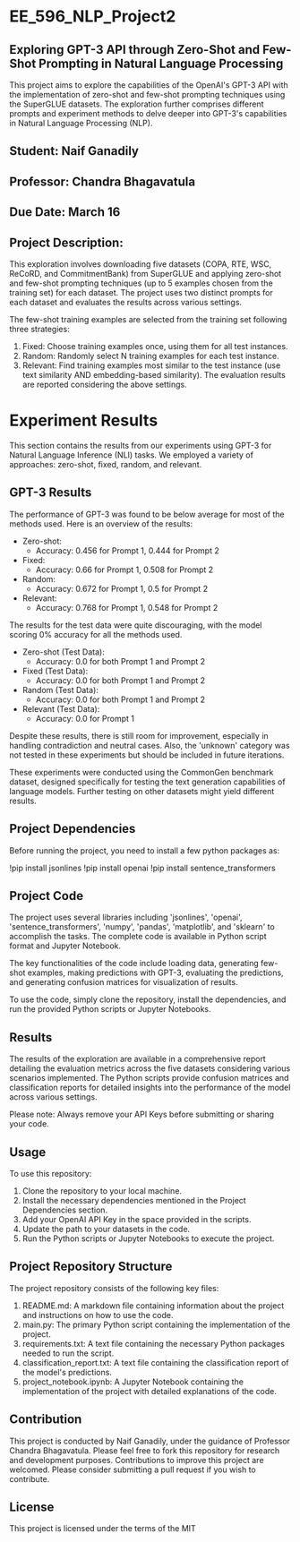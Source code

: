 # EE_596_NLP_Project2
## Exploring GPT-3 API through Zero-Shot and Few-Shot Prompting in Natural Language Processing
This project aims to explore the capabilities of the OpenAI's GPT-3 API with the implementation of zero-shot and few-shot prompting techniques using the SuperGLUE datasets. The exploration further comprises different prompts and experiment methods to delve deeper into GPT-3's capabilities in Natural Language Processing (NLP).

## Student: Naif Ganadily
## Professor: Chandra Bhagavatula
## Due Date: March 16
## Project Description:
This exploration involves downloading five datasets (COPA, RTE, WSC, ReCoRD, and CommitmentBank) from SuperGLUE and applying zero-shot and few-shot prompting techniques (up to 5 examples chosen from the training set) for each dataset. The project uses two distinct prompts for each dataset and evaluates the results across various settings.

The few-shot training examples are selected from the training set following three strategies:

1. Fixed: Choose training examples once, using them for all test instances.
2. Random: Randomly select N training examples for each test instance.
3. Relevant: Find training examples most similar to the test instance (use text similarity AND embedding-based similarity).
The evaluation results are reported considering the above settings.

# Experiment Results

This section contains the results from our experiments using GPT-3 for Natural Language Inference (NLI) tasks. We employed a variety of approaches: zero-shot, fixed, random, and relevant. 

## GPT-3 Results

The performance of GPT-3 was found to be below average for most of the methods used. Here is an overview of the results:

- Zero-shot:
  - Accuracy: 0.456 for Prompt 1, 0.444 for Prompt 2
- Fixed:
  - Accuracy: 0.66 for Prompt 1, 0.508 for Prompt 2
- Random:
  - Accuracy: 0.672 for Prompt 1, 0.5 for Prompt 2
- Relevant:
  - Accuracy: 0.768 for Prompt 1, 0.548 for Prompt 2

The results for the test data were quite discouraging, with the model scoring 0% accuracy for all the methods used.

- Zero-shot (Test Data):
  - Accuracy: 0.0 for both Prompt 1 and Prompt 2
- Fixed (Test Data):
  - Accuracy: 0.0 for both Prompt 1 and Prompt 2
- Random (Test Data):
  - Accuracy: 0.0 for both Prompt 1 and Prompt 2
- Relevant (Test Data):
  - Accuracy: 0.0 for Prompt 1

Despite these results, there is still room for improvement, especially in handling contradiction and neutral cases. Also, the 'unknown' category was not tested in these experiments but should be included in future iterations.

These experiments were conducted using the CommonGen benchmark dataset, designed specifically for testing the text generation capabilities of language models. Further testing on other datasets might yield different results.

## Project Dependencies
Before running the project, you need to install a few python packages as:


!pip install jsonlines
!pip install openai
!pip install sentence_transformers

## Project Code
The project uses several libraries including 'jsonlines', 'openai', 'sentence_transformers', 'numpy', 'pandas', 'matplotlib', and 'sklearn' to accomplish the tasks. The complete code is available in Python script format and Jupyter Notebook.

The key functionalities of the code include loading data, generating few-shot examples, making predictions with GPT-3, evaluating the predictions, and generating confusion matrices for visualization of results.

To use the code, simply clone the repository, install the dependencies, and run the provided Python scripts or Jupyter Notebooks.

## Results
The results of the exploration are available in a comprehensive report detailing the evaluation metrics across the five datasets considering various scenarios implemented. The Python scripts provide confusion matrices and classification reports for detailed insights into the performance of the model across various settings.

Please note: Always remove your API Keys before submitting or sharing your code.

## Usage
To use this repository:

1. Clone the repository to your local machine.
2. Install the necessary dependencies mentioned in the Project Dependencies section.
3. Add your OpenAI API Key in the space provided in the scripts.
4. Update the path to your datasets in the code.
5. Run the Python scripts or Jupyter Notebooks to execute the project.

## Project Repository Structure
The project repository consists of the following key files:

1. README.md: A markdown file containing information about the project and instructions on how to use the code.
2. main.py: The primary Python script containing the implementation of the project.
3. requirements.txt: A text file containing the necessary Python packages needed to run the script.
4. classification_report.txt: A text file containing the classification report of the model's predictions.
5. project_notebook.ipynb: A Jupyter Notebook containing the implementation of the project with detailed explanations of the code.

## Contribution
This project is conducted by Naif Ganadily, under the guidance of Professor Chandra Bhagavatula. Please feel free to fork this repository for research and development purposes. Contributions to improve this project are welcomed. Please consider submitting a pull request if you wish to contribute.

## License
This project is licensed under the terms of the MIT
